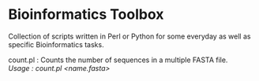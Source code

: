 # Bioinformatics Toolbox

Collection of scripts written in Perl or Python for some everyday as well as specific Bioinformatics tasks.

count.pl : Counts the number of sequences in a multiple FASTA file.  
*Usage : count.pl <name.fasta>*
